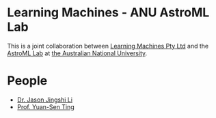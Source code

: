 # Learning Machines - ANU AstroML Lab 

This is a joint collaboration between [Learning Machines Pty Ltd](https://www.learningmachines.au) and the [AstroML Lab](https://www.mso.anu.edu.au/~yting/) at [the Australian National University](https://www.anu.edu.au). 

# People
- [Dr. Jason Jingshi Li](https://www.linkedin.com/in/jasonjli/)
- [Prof. Yuan-Sen Ting](https://www.linkedin.com/in/ting-astro/)
